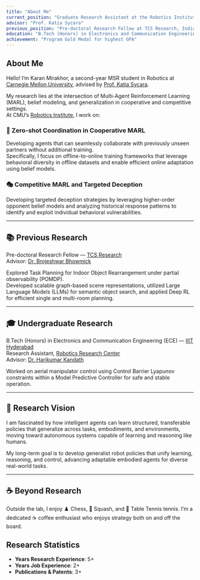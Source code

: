 ```yaml
---
title: "About Me"
current_position: "Graduate Research Assistant at the Robotics Institute, Carnegie Mellon University"
advisor: "Prof. Katia Sycara"
previous_position: "Pre-doctoral Research Fellow at TCS Research, India"
education: "B.Tech (Honors) in Electronics and Communication Engineering from IIIT Hyderabad"
achievement: "Program Gold Medal for highest GPA"
---
```


## About Me

Hello! I’m Karan Mirakhor, a second-year MSR student in Robotics at [Carnegie Mellon University](https://www.cmu.edu/), advised by [Prof. Katia Sycara](https://www.cs.cmu.edu/~sycara/).

My research lies at the intersection of Multi-Agent Reinforcement Learning (MARL), belief modeling, and generalization in cooperative and competitive settings.  
At CMU’s [Robotics Institute](https://www.ri.cmu.edu/), I work on:

### 🧠 Zero-shot Coordination in Cooperative MARL  
Developing agents that can seamlessly collaborate with previously unseen partners without additional training.  
Specifically, I focus on offline-to-online training frameworks that leverage behavioral diversity in offline datasets and enable efficient online adaptation using belief models.

### 🎭 Competitive MARL and Targeted Deception  
Developing targeted deception strategies by leveraging higher-order opponent belief models and analyzing historical response patterns to identify and exploit individual behavioral vulnerabilities.

---

## 📚 Previous Research

Pre-doctoral Research Fellow — [TCS Research](https://www.tcs.com/research-and-innovation)  
Advisor: [Dr. Brojeshwar Bhowmick](https://scholar.google.co.in/citations?user=Eqf8NrEAAAAJ&hl=en)  

Explored Task Planning for Indoor Object Rearrangement under partial observability (POMDP).  
Developed scalable graph-based scene representations, utilized Large Language Models (LLMs) for semantic object search, and applied Deep RL for efficient single and multi-room planning.

---

## 🎓 Undergraduate Research

B.Tech (Honors) in Electronics and Communication Engineering (ECE) — [IIIT Hyderabad](https://www.iiit.ac.in/)  
Research Assistant, [Robotics Research Center](https://robotics.iiit.ac.in/)  
Advisor: [Dr. Harikumar Kandath](https://scholar.google.co.in/citations?user=5i1t_QgAAAAJ&hl=en)  

Worked on aerial manipulator control using Control Barrier Lyapunov constraints within a Model Predictive Controller for safe and stable operation.

---

## 🔭 Research Vision

I am fascinated by how intelligent agents can learn structured, transferable policies that generalize across tasks, embodiments, and environments, moving toward autonomous systems capable of learning and reasoning like humans.  

My long-term goal is to develop generalist robot policies that unify learning, reasoning, and control, advancing adaptable embodied agents for diverse real-world tasks.

---

## ☕ Beyond Research

Outside the lab, I enjoy ♟️ Chess, 🏸 Squash, and 🏓 Table Tennis tennis. I’m a dedicated ☕ coffee enthusiast who enjoys strategy both on and off the board.


## Research Statistics

- **Years Research Experience**: 5+
- **Years Job Experience**: 2+
- **Publications & Patents**: 3+
